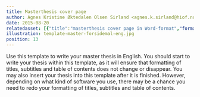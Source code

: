 ```yaml
---
title: Masterthesis cover page
author: Agnes Kristine Øktedalen Olsen Sirland <agnes.k.sirland@hiof.no>
date: 2015-08-20
relatedasset: [{"title":"masterthesis cover page in Word-format","format": "docx", "formathelpertext": "", "file": "master-forsidemal-eng"}, {"title":"masterthesis cover page for OpenOffice","format": "ott", "formathelpertext": "", "file": "master-forsidemal-eng"}, {"title":"masterthesis cover page in PDF","format": "pdf", "formathelpertext": "Edit the PDF-template in your editor and merge it in as the frontpage to your paper.", "file": "master-forsidemal-eng"}]
illustration: template-master-forsidemal-eng.jpg
position: 13
---
```



Use this template to write your master thesis in English. You should start to write your thesis within this template, as it will ensure that formatting of titles, subtitles and table of contents does not change or disappear. You may also insert your thesis into this template after it is finished. However, depending on what kind of software you use, there may be a chance you need to redo your formatting of titles, subtitles and table of contents.
